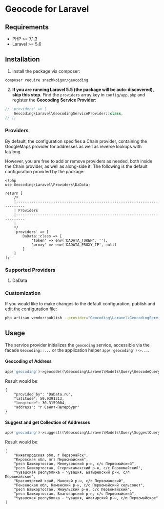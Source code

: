 # Geocode for Laravel

## Requirements
- PHP >= 7.1.3
- Laravel >= 5.6

## Installation
1. Install the package via composer:
  ```sh
  composer require snezhkoigor/geocoding
  ```
2. **If you are running Laravel 5.5 (the package will be auto-discovered), skip
  this step.** Find the `providers` array key in `config/app.php` and register
  the **Geocoding Service Provider**:
  ```php
  // 'providers' => [
      Geocoding\Laravel\GeocodingServiceProvider::class,
  // ];
  ```
  
### Providers
By default, the configuration specifies a Chain provider, containing the
 GoogleMaps provider for addresses as well as reverse lookups with lat/long.

However, you are free to add or remove providers as needed, both inside the
 Chain provider, as well as along-side it. The following is the default
 configuration provided by the package:
 
```
<?php
use Geocoding\Laravel\Providers\DaData;

return [
    /*
    |--------------------------------------------------------------------------
    | Providers
    |--------------------------------------------------------------------------
    |
    */
    'providers' => [
        DaData::class => [
            'token' => env('DADATA_TOKEN', ''),
            'proxy' => env('DADATA_PROXY_IP', null)
        ]
    ]
];
```

### Supported Providers
1. DaData

### Customization
If you would like to make changes to the default configuration, publish and
 edit the configuration file:
```sh
php artisan vendor:publish --provider="Geocoding\Laravel\GeocodingServiceProvider" --tag="config"
```

## Usage
The service provider initializes the `geocoding` service, accessible via the
 facade `Geocoding::...` or the application helper `app('geocoding')->...`.

#### Geocoding of Address
```php
app('geocoding')->geocode((\Geocoding\Laravel\Models\Query\GeocodeQuery::create('Санкт-Петербург')));
```

Result would be:
```
{
    "provided_by": "DaData.ru",
    "latitude": 59.9391313,
    "longitude": 30.3159004,
    "address": "г Санкт-Петербург"
}
```

#### Suggest and get Collection of Addresses
```php
app('geocoding')->suggest((\Geocoding\Laravel\Models\Query\SuggestQuery::create('перво')));
```

Result would be:
```
[
    "Нижегородская обл, г Первомайск",
    "Кировская обл, пгт Первомайский",
    "респ Башкортостан, Мелеузовский р-н, с/с Первомайский",
    "респ Башкортостан, Стерлитамакский р-н, с/с Первомайский",
    "Чувашская республика - Чувашия, Батыревский р-н, с/п Первомайское",
    "Красноярский край, Манский р-н, с/с Первоманский",
    "Пензенская обл, Каменский р-н, с/с Первомайский сельсовет",
    "респ Башкортостан, Янаульский р-н, с/с Первомайский",
    "респ Башкортостан, Благоварский р-н, с/с Первомайский",
    "Чувашская республика - Чувашия, Алатырский р-н, с/п Первомайское"
]
```